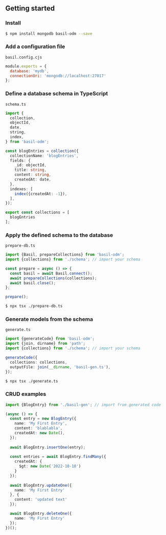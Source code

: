 ## Getting started

### Install

```bash
$ npm install mongodb basil-odm --save
```

### Add a configuration file

`basil.config.cjs`
```javascript
module.exports = {
  database: 'mydb',
  connectionUri: 'mongodb://localhost:27017'
};
```

### Define a database schema in TypeScript

`schema.ts`
```typescript
import {
  collection,
  objectId,
  date,
  string,
  index,
} from 'basil-odm';

const blogEntries = collection({
  collectionName: 'blogEntries',
  fields: {
    _id: objectId,
    title: string,
    content: string,
    createdAt: date,
  },
  indexes: [
    index({createdAt: -1}),
  ],
});

export const collections = [
  blogEntries
];
```

### Apply the defined schema to the database

`prepare-db.ts`

```typescript
import {Basil, prepareCollections} from 'basil-odm';
import {collections} from './schema'; // import your schema

const prepare = async () => {
  const basil = await Basil.connect();
  await prepareCollections(collections);
  await basil.close();
};

prepare();
```

```bash
$ npx tsx ./prepare-db.ts
```

### Generate models from the schema

`generate.ts`
```typescript
import {generateCode} from 'basil-odm';
import {join, dirname} from 'path';
import {collections} from './schema'; // import your schema

generateCode({
  collections: collections,
  outputFile: join(__dirname, 'basil-gen.ts'),
});
```

```bash
$ npx tsx ./generate.ts
```

### CRUD examples

```typescript
import {BlogEntry} from './basil-gen'; // import from generated code

(async () => {
  const entry = new BlogEntry({
    name: 'My First Entry',
    content: 'blablabla',
    createdAt: new Date(),
  });
  
  await BlogEntry.insertOne(entry);
  
  const entries = await BlogEntry.findMany({
    createdAt: {
      $gt: new Date('2022-10-10')
    }
  });
  
  await BlogEntry.updateOne({
    name: 'My First Entry'
  }, {
    content: 'updated text'
  });

  await BlogEntry.deleteOne({
    name: 'My First Entry'
  });
})();
```
